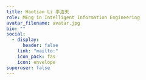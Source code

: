 ```yaml
---
title: Haotian Li 李浩天
role: MEng in Intelligent Information Engineering
avatar_filename: avatar.jpg
bio: ""
social:
  - display:
      header: false
    link: "mailto:"
    icon_pack: fas
    icon: envelope
superuser: false
---
```

